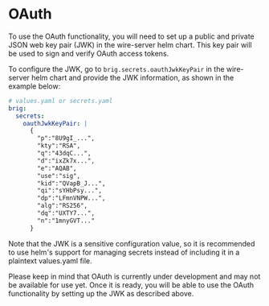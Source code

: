 # OAuth

To use the OAuth functionality, you will need to set up a public and private JSON web key pair (JWK) in the wire-server helm chart. This key pair will be used to sign and verify OAuth access tokens.

To configure the JWK, go to `brig.secrets.oauthJwkKeyPair` in the wire-server helm chart and provide the JWK information, as shown in the example below:

```yaml
# values.yaml or secrets.yaml
brig:
  secrets:
    oauthJwkKeyPair: |
      {
        "p":"8U9gI_...",
        "kty":"RSA",
        "q":"43dqC...",
        "d":"ixZk7x...",
        "e":"AQAB",
        "use":"sig",
        "kid":"QVapB_J...",
        "qi":"sYHbPsy...",
        "dp":"LFmnVNPW...",
        "alg":"RS256",
        "dq":"UXTY7...",
        "n":"1mnyGVT..."
      }
```

Note that the JWK is a sensitive configuration value, so it is recommended to use helm's support for managing secrets instead of including it in a plaintext values.yaml file.

Please keep in mind that OAuth is currently under development and may not be available for use yet. Once it is ready, you will be able to use the OAuth functionality by setting up the JWK as described above.
